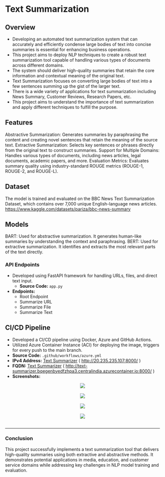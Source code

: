 
# Text Summarization

## Overview
- Developing an automated text summarization system that can accurately and efficiently condense large bodies of text into concise summaries is essential for enhancing business operations.
- This project aims to deploy NLP techniques to create a robust text summarization tool capable of handling various types of documents across different domains.
- The system should deliver high-quality summaries that retain the core information and contextual meaning of the original text.
- Text Summarization focuses on converting large bodies of text into a few sentences summing up the gist of the larger text.
- There is a wide variety of applications for text summarization including News Summary, Customer Reviews, Research Papers, etc.
- This project aims to understand the importance of text summarization and apply different techniques to fulfill the purpose.

## Features
  Abstractive Summarization: Generates summaries by paraphrasing the content and creating novel sentences that retain the meaning of the source text.
    Extractive Summarization: Selects key sentences or phrases directly from the original text to construct summaries.
    Support for Multiple Domains: Handles various types of documents, including news articles, legal documents, academic papers, and more.
    Evaluation Metrics: Evaluates summary quality using industry-standard ROUGE metrics (ROUGE-1, ROUGE-2, and ROUGE-L).


## Dataset
The model is trained and evaluated on the BBC News Text Summarization Dataset, which contains over 7,000 unique English-language news articles.
https://www.kaggle.com/datasets/pariza/bbc-news-summary

## Models
 BART: Used for abstractive summarization. It generates human-like summaries by understanding the context and paraphrasing.
 BERT: Used for extractive summarization. It identifies and extracts the most relevant parts of the text directly. 


### API Endpoints
- Developed using FastAPI framework for handling URLs, files, and direct text input.
    - **Source Code:** `app.py` 
- **Endpoints:**
  - Root Endpoint
  - Summarize URL
  - Summarize File
  - Summarize Text


## CI/CD Pipeline
- Developed a CI/CD pipeline using Docker, Azure and GitHub Actions.
- Utilized Azure Container Instance (ACI) for deploying the image, triggers for every push to the main branch.
- **Source Code:** `.github/workflows/azure.yml`
- **IPv4 Address:** [Text Summarizer](http://20.235.235.107:8000/) ( http://20.235.235.107:8000/ )
- **FQDN:** [Text Summarizer](http://text-summarizer.bqegenbyedfzhpa3.centralindia.azurecontainer.io:8000/) ( http://text-summarizer.bqegenbyedfzhpa3.centralindia.azurecontainer.io:8000/ )
- **Screenshots:** 
<div align="center">
    <a><img src="https://drive.usercontent.google.com/u/0/uc?id=1y0upt5MfiMXMrA5Ar6D0FV91EJ2FIb0p&export=download" border="0"></a>
</div><br>
<div align="center">
    <a><img src="https://drive.usercontent.google.com/u/0/uc?id=1F1agLXesw1XyLh7xBWAC2zxju3bGTaGc&export=download" border="0"></a>
</div><br>
<div align="center">
    <a><img src="https://drive.usercontent.google.com/u/0/uc?id=1M5aIP7_Q7eakyBQ-dSxSaJqJBsblGmzy&export=download" border="0"></a>
</div><br>
<div align="center">
    <a><img src="https://drive.usercontent.google.com/u/0/uc?id=1rrHoRdoJEk8VTyrG8Py2RirkXspZadBQ&export=download" border="0"></a>
</div><br>
</i>

----

### Conclusion
This project successfully implements a text summarization tool that delivers high-quality summaries using both extractive and abstractive methods. It demonstrates potential applications in media, education, and customer service domains while addressing key challenges in NLP model training and evaluation.